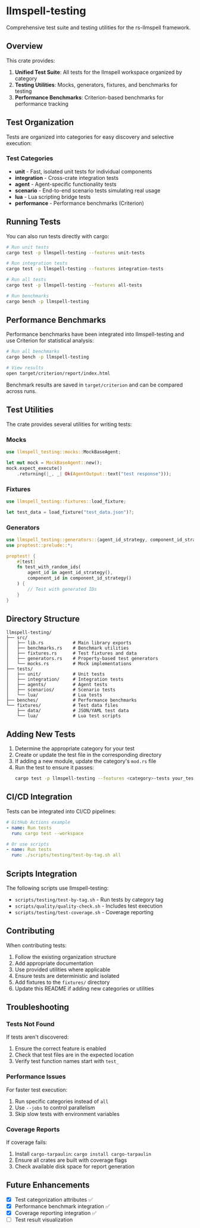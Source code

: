 # llmspell-testing

Comprehensive test suite and testing utilities for the rs-llmspell framework.

## Overview

This crate provides:
1. **Unified Test Suite**: All tests for the llmspell workspace organized by category
2. **Testing Utilities**: Mocks, generators, fixtures, and benchmarks for testing
3. **Performance Benchmarks**: Criterion-based benchmarks for performance tracking

## Test Organization

Tests are organized into categories for easy discovery and selective execution:

### Test Categories

- **unit** - Fast, isolated unit tests for individual components
- **integration** - Cross-crate integration tests
- **agent** - Agent-specific functionality tests
- **scenario** - End-to-end scenario tests simulating real usage
- **lua** - Lua scripting bridge tests
- **performance** - Performance benchmarks (Criterion)

## Running Tests

You can also run tests directly with cargo:

```bash
# Run unit tests
cargo test -p llmspell-testing --features unit-tests

# Run integration tests
cargo test -p llmspell-testing --features integration-tests

# Run all tests
cargo test -p llmspell-testing --features all-tests

# Run benchmarks
cargo bench -p llmspell-testing
```

## Performance Benchmarks

Performance benchmarks have been integrated into llmspell-testing and use Criterion for statistical analysis:

```bash
# Run all benchmarks
cargo bench -p llmspell-testing

# View results
open target/criterion/report/index.html
```

Benchmark results are saved in `target/criterion` and can be compared across runs.

## Test Utilities

The crate provides several utilities for writing tests:

### Mocks

```rust
use llmspell_testing::mocks::MockBaseAgent;

let mut mock = MockBaseAgent::new();
mock.expect_execute()
    .returning(|_, _| Ok(AgentOutput::text("test response")));
```

### Fixtures

```rust
use llmspell_testing::fixtures::load_fixture;

let test_data = load_fixture("test_data.json")?;
```

### Generators

```rust
use llmspell_testing::generators::{agent_id_strategy, component_id_strategy};
use proptest::prelude::*;

proptest! {
    #[test]
    fn test_with_random_ids(
        agent_id in agent_id_strategy(),
        component_id in component_id_strategy()
    ) {
        // Test with generated IDs
    }
}
```

## Directory Structure

```
llmspell-testing/
├── src/
│   ├── lib.rs           # Main library exports
│   ├── benchmarks.rs    # Benchmark utilities
│   ├── fixtures.rs      # Test fixtures and data
│   ├── generators.rs    # Property-based test generators
│   └── mocks.rs         # Mock implementations
├── tests/
│   ├── unit/            # Unit tests
│   ├── integration/     # Integration tests
│   ├── agents/          # Agent tests
│   ├── scenarios/       # Scenario tests
│   └── lua/             # Lua tests
├── benches/             # Performance benchmarks
└── fixtures/            # Test data files
    ├── data/            # JSON/YAML test data
    └── lua/             # Lua test scripts
```

## Adding New Tests

1. Determine the appropriate category for your test
2. Create or update the test file in the corresponding directory
3. If adding a new module, update the category's `mod.rs` file
4. Run the test to ensure it passes:
   ```bash
   cargo test -p llmspell-testing --features <category>-tests your_test_name
   ```

## CI/CD Integration

Tests can be integrated into CI/CD pipelines:

```yaml
# GitHub Actions example
- name: Run tests
  run: cargo test --workspace

# Or use scripts
- name: Run tests
  run: ./scripts/testing/test-by-tag.sh all
```

## Scripts Integration

The following scripts use llmspell-testing:

- `scripts/testing/test-by-tag.sh` - Run tests by category tag
- `scripts/quality/quality-check.sh` - Includes test execution
- `scripts/testing/test-coverage.sh` - Coverage reporting

## Contributing

When contributing tests:
1. Follow the existing organization structure
2. Add appropriate documentation
3. Use provided utilities where applicable
4. Ensure tests are deterministic and isolated
5. Add fixtures to the `fixtures/` directory
6. Update this README if adding new categories or utilities

## Troubleshooting

### Tests Not Found

If tests aren't discovered:
1. Ensure the correct feature is enabled
2. Check that test files are in the expected location
3. Verify test function names start with `test_`

### Performance Issues

For faster test execution:
1. Run specific categories instead of `all`
2. Use `--jobs` to control parallelism
3. Skip slow tests with environment variables

### Coverage Reports

If coverage fails:
1. Install `cargo-tarpaulin`: `cargo install cargo-tarpaulin`
2. Ensure all crates are built with coverage flags
3. Check available disk space for report generation

## Future Enhancements

- [x] Test categorization attributes ✅
- [x] Performance benchmark integration ✅
- [x] Coverage reporting integration ✅
- [ ] Test result visualization